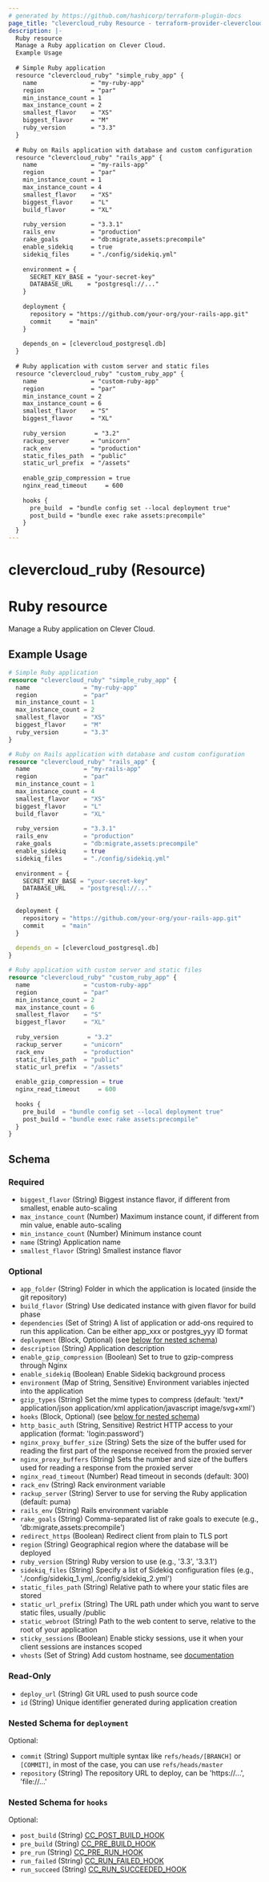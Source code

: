 ```yaml
---
# generated by https://github.com/hashicorp/terraform-plugin-docs
page_title: "clevercloud_ruby Resource - terraform-provider-clevercloud"
description: |-
  Ruby resource
  Manage a Ruby application on Clever Cloud.
  Example Usage
  
  # Simple Ruby application
  resource "clevercloud_ruby" "simple_ruby_app" {
    name               = "my-ruby-app"
    region             = "par"
    min_instance_count = 1
    max_instance_count = 2
    smallest_flavor    = "XS" 
    biggest_flavor     = "M"
    ruby_version       = "3.3"
  }
  
  # Ruby on Rails application with database and custom configuration
  resource "clevercloud_ruby" "rails_app" {
    name               = "my-rails-app"
    region             = "par"
    min_instance_count = 1
    max_instance_count = 4
    smallest_flavor    = "XS"
    biggest_flavor     = "L"
    build_flavor       = "XL"
    
    ruby_version       = "3.3.1"
    rails_env          = "production"
    rake_goals         = "db:migrate,assets:precompile"
    enable_sidekiq     = true
    sidekiq_files      = "./config/sidekiq.yml"
    
    environment = {
      SECRET_KEY_BASE = "your-secret-key"
      DATABASE_URL    = "postgresql://..."
    }
    
    deployment {
      repository = "https://github.com/your-org/your-rails-app.git"
      commit     = "main"
    }
    
    depends_on = [clevercloud_postgresql.db]
  }
  
  # Ruby application with custom server and static files
  resource "clevercloud_ruby" "custom_ruby_app" {
    name               = "custom-ruby-app"
    region             = "par"
    min_instance_count = 2
    max_instance_count = 6
    smallest_flavor    = "S"
    biggest_flavor     = "XL"
    
    ruby_version        = "3.2"
    rackup_server      = "unicorn"
    rack_env           = "production"
    static_files_path  = "public"
    static_url_prefix  = "/assets"
    
    enable_gzip_compression = true
    nginx_read_timeout     = 600
    
    hooks {
      pre_build  = "bundle config set --local deployment true"
      post_build = "bundle exec rake assets:precompile"
    }
  }
---
```


# clevercloud_ruby (Resource)

# Ruby resource

Manage a Ruby application on Clever Cloud.

## Example Usage

```terraform
# Simple Ruby application
resource "clevercloud_ruby" "simple_ruby_app" {
  name               = "my-ruby-app"
  region             = "par"
  min_instance_count = 1
  max_instance_count = 2
  smallest_flavor    = "XS" 
  biggest_flavor     = "M"
  ruby_version       = "3.3"
}

# Ruby on Rails application with database and custom configuration
resource "clevercloud_ruby" "rails_app" {
  name               = "my-rails-app"
  region             = "par"
  min_instance_count = 1
  max_instance_count = 4
  smallest_flavor    = "XS"
  biggest_flavor     = "L"
  build_flavor       = "XL"
  
  ruby_version       = "3.3.1"
  rails_env          = "production"
  rake_goals         = "db:migrate,assets:precompile"
  enable_sidekiq     = true
  sidekiq_files      = "./config/sidekiq.yml"
  
  environment = {
    SECRET_KEY_BASE = "your-secret-key"
    DATABASE_URL    = "postgresql://..."
  }
  
  deployment {
    repository = "https://github.com/your-org/your-rails-app.git"
    commit     = "main"
  }
  
  depends_on = [clevercloud_postgresql.db]
}

# Ruby application with custom server and static files
resource "clevercloud_ruby" "custom_ruby_app" {
  name               = "custom-ruby-app"
  region             = "par"
  min_instance_count = 2
  max_instance_count = 6
  smallest_flavor    = "S"
  biggest_flavor     = "XL"
  
  ruby_version        = "3.2"
  rackup_server      = "unicorn"
  rack_env           = "production"
  static_files_path  = "public"
  static_url_prefix  = "/assets"
  
  enable_gzip_compression = true
  nginx_read_timeout     = 600
  
  hooks {
    pre_build  = "bundle config set --local deployment true"
    post_build = "bundle exec rake assets:precompile"
  }
}
```



<!-- schema generated by tfplugindocs -->
## Schema

### Required

- `biggest_flavor` (String) Biggest instance flavor, if different from smallest, enable auto-scaling
- `max_instance_count` (Number) Maximum instance count, if different from min value, enable auto-scaling
- `min_instance_count` (Number) Minimum instance count
- `name` (String) Application name
- `smallest_flavor` (String) Smallest instance flavor

### Optional

- `app_folder` (String) Folder in which the application is located (inside the git repository)
- `build_flavor` (String) Use dedicated instance with given flavor for build phase
- `dependencies` (Set of String) A list of application or add-ons required to run this application.
Can be either app_xxx or postgres_yyy ID format
- `deployment` (Block, Optional) (see [below for nested schema](#nestedblock--deployment))
- `description` (String) Application description
- `enable_gzip_compression` (Boolean) Set to true to gzip-compress through Nginx
- `enable_sidekiq` (Boolean) Enable Sidekiq background process
- `environment` (Map of String, Sensitive) Environment variables injected into the application
- `gzip_types` (String) Set the mime types to compress (default: 'text/* application/json application/xml application/javascript image/svg+xml')
- `hooks` (Block, Optional) (see [below for nested schema](#nestedblock--hooks))
- `http_basic_auth` (String, Sensitive) Restrict HTTP access to your application (format: 'login:password')
- `nginx_proxy_buffer_size` (String) Sets the size of the buffer used for reading the first part of the response received from the proxied server
- `nginx_proxy_buffers` (String) Sets the number and size of the buffers used for reading a response from the proxied server
- `nginx_read_timeout` (Number) Read timeout in seconds (default: 300)
- `rack_env` (String) Rack environment variable
- `rackup_server` (String) Server to use for serving the Ruby application (default: puma)
- `rails_env` (String) Rails environment variable
- `rake_goals` (String) Comma-separated list of rake goals to execute (e.g., 'db:migrate,assets:precompile')
- `redirect_https` (Boolean) Redirect client from plain to TLS port
- `region` (String) Geographical region where the database will be deployed
- `ruby_version` (String) Ruby version to use (e.g., '3.3', '3.3.1')
- `sidekiq_files` (String) Specify a list of Sidekiq configuration files (e.g., './config/sidekiq_1.yml,./config/sidekiq_2.yml')
- `static_files_path` (String) Relative path to where your static files are stored
- `static_url_prefix` (String) The URL path under which you want to serve static files, usually /public
- `static_webroot` (String) Path to the web content to serve, relative to the root of your application
- `sticky_sessions` (Boolean) Enable sticky sessions, use it when your client sessions are instances scoped
- `vhosts` (Set of String) Add custom hostname, see [documentation](https://www.clever.cloud/developers/doc/administrate/domain-names/)

### Read-Only

- `deploy_url` (String) Git URL used to push source code
- `id` (String) Unique identifier generated during application creation

<a id="nestedblock--deployment"></a>
### Nested Schema for `deployment`

Optional:

- `commit` (String) Support multiple syntax like `refs/heads/[BRANCH]` or `[COMMIT]`, in most of the case, you can use `refs/heads/master`
- `repository` (String) The repository URL to deploy, can be 'https://...', 'file://...'


<a id="nestedblock--hooks"></a>
### Nested Schema for `hooks`

Optional:

- `post_build` (String) [CC_POST_BUILD_HOOK](https://www.clever.cloud/developers/doc/develop/build-hooks/#post-build)
- `pre_build` (String) [CC_PRE_BUILD_HOOK](https://www.clever.cloud/developers/doc/develop/build-hooks/#pre-build)
- `pre_run` (String) [CC_PRE_RUN_HOOK](https://www.clever.cloud/developers/doc/develop/build-hooks/#pre-run)
- `run_failed` (String) [CC_RUN_FAILED_HOOK](https://www.clever.cloud/developers/doc/develop/build-hooks/#run-successfail)
- `run_succeed` (String) [CC_RUN_SUCCEEDED_HOOK](https://www.clever.cloud/developers/doc/develop/build-hooks/#run-successfail)

